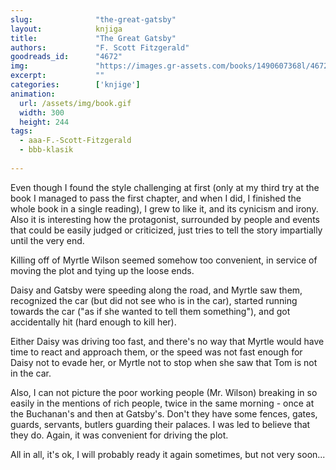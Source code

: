```yaml
---
slug:              "the-great-gatsby"
layout:            knjiga
title:             "The Great Gatsby"
authors:           "F. Scott Fitzgerald"
goodreads_id:      "4672"
img:               "https://images.gr-assets.com/books/1490607368l/4672.jpg"
excerpt:           ""
categories:        ['knjige']
animation:
  url: /assets/img/book.gif
  width: 300
  height: 244
tags:
  - aaa-F.-Scott-Fitzgerald
  - bbb-klasik
  
---
```


Even though I found the style challenging at first (only at my third try at the book I managed to pass the first chapter, 
and when I did, I finished the whole book in a single reading), I grew to like it, and its cynicism and irony. Also it 
is interesting how the protagonist, surrounded by people and events that could be easily judged or criticized, just tries 
to tell the story impartially until the very end.

Killing off of Myrtle Wilson seemed somehow too convenient, in service of moving the plot and tying up the loose ends. 

Daisy and Gatsby were speeding along the road, and Myrtle saw them, recognized the car (but did not see who is in the 
car), started running towards the car ("as if she wanted to tell them something"), and got accidentally hit (hard enough 
to kill her).

Either Daisy was driving too fast, and there's no way that Myrtle would have time to react and approach them, or the 
speed was not fast enough for Daisy not to evade her, or Myrtle not to stop when she saw that Tom is not in the car.

Also, I can not picture the poor working people (Mr. Wilson) breaking in so easily in the mentions of rich people, twice 
in the same morning - once at the Buchanan's and then at Gatsby's. Don't they have some fences, gates, guards, servants, 
butlers guarding their palaces. I was led to believe that they do. Again, it was convenient for driving the plot.

All in all, it's ok, I will probably ready it again sometimes, but not very soon...